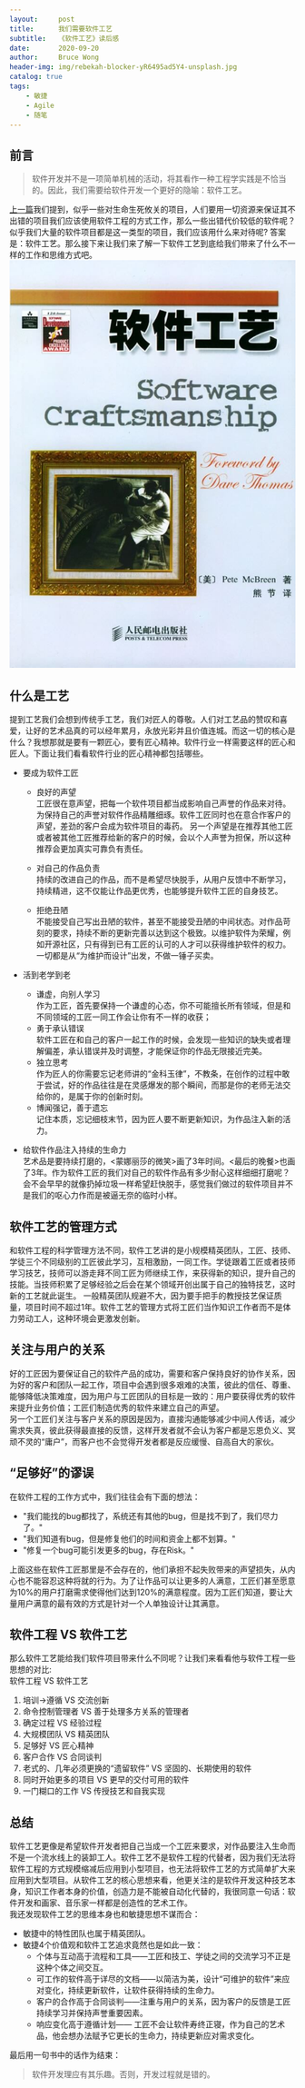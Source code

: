 ```yaml
---
layout:     post
title:      我们需要软件工艺
subtitle:   《软件工艺》读后感
date:       2020-09-20
author:     Bruce Wong
header-img: img/rebekah-blocker-yR6495ad5Y4-unsplash.jpg  
catalog: true
tags:
    - 敏捷
    - Agile
    - 随笔
---
```

## 前言
> 软件开发并不是一项简单机械的活动，将其看作一种工程学实践是不恰当的。因此，我们需要给软件开发一个更好的隐喻：软件工艺。  

[上一篇](https://brucetalk.com/2020/09/19/software-craftsmanship1/)我们提到，似乎一些对生命生死攸关的项目，人们要用一切资源来保证其不出错的项目我们应该使用软件工程的方式工作，那么一些出错代价较低的软件呢？似乎我们大量的软件项目都是这一类型的项目，我们应该用什么来对待呢? 答案是：软件工艺。那么接下来让我们来了解一下软件工艺到底给我们带来了什么不一样的工作和思维方式吧。
![softwarecraftsmanship](/img/data/softwarecraftsmanship.jpg)  

## 什么是工艺
提到工艺我们会想到传统手工艺，我们对匠人的尊敬。人们对工艺品的赞叹和喜爱，让好的艺术品真的可以经年累月，永放光彩并且价值连城。而这一切的核心是什么？我想那就是要有一颗匠心，要有匠心精神。软件行业一样需要这样的匠心和匠人。下面让我们看看软件行业的匠心精神都包括哪些。
- 要成为软件工匠
    + 良好的声望  
        工匠很在意声望，把每一个软件项目都当成影响自己声誉的作品来对待。为保持自己的声誉对软件作品精雕细琢。软件工匠同时也在意合作客户的声望，差劲的客户会成为软件项目的毒药。
        另一个声望是在推荐其他工匠或者被其他工匠推荐给新的客户的时候，会以个人声誉为担保，所以这种推荐会更加真实可靠负有责任。

    + 对自己的作品负责  
        持续的改进自己的作品，而不是希望尽快脱手，从用户反馈中不断学习，持续精进，这不仅能让作品更优秀，也能够提升软件工匠的自身技艺。

    + 拒绝丑陋  
        不能接受自己写出丑陋的软件，甚至不能接受丑陋的中间状态。对作品苛刻的要求，持续不断的更新完善以达到这个极致。以维护软件为荣耀，例如开源社区，只有得到已有工匠的认可的人才可以获得维护软件的权力。一切都是从“为维护而设计”出发，不做一锤子买卖。

- 活到老学到老
    + 谦虚，向别人学习  
        作为工匠，首先要保持一个谦虚的心态，你不可能擅长所有领域，但是和不同领域的工匠一同工作会让你有不一样的收获；
    + 勇于承认错误  
        软件工匠在和自己的客户一起工作的时候，会发现一些知识的缺失或者理解偏差，承认错误并及时调整，才能保证你的作品无限接近完美。
    + 独立思考  
        作为匠人的你需要忘记老师讲的“金科玉律”，不教条，在创作的过程中敢于尝试，好的作品往往是在灵感爆发的那个瞬间，而那是你的老师无法交给你的，是属于你的创新时刻。
    + 博闻强记，善于遗忘  
        记住本质，忘记细枝末节，因为匠人要不断更新知识，为作品注入新的活力。

- 给软件作品注入持续的生命力  
    艺术品是要持续打磨的，<蒙娜丽莎的微笑>画了3年时间。<最后的晚餐>也画了3年。作为软件工匠的我们对自己的软件作品有多少耐心这样细细打磨呢？会不会早早的就像扔掉垃圾一样希望赶快脱手，感觉我们做过的软件项目并不是我们的呕心力作而是被逼无奈的临时小样。

## 软件工艺的管理方式  
和软件工程的科学管理方法不同，软件工艺讲的是小规模精英团队，工匠、技师、学徒三个不同级别的工匠彼此学习，互相激励，一同工作。学徒跟着工匠或者技师学习技艺，技师可以游走拜不同工匠为师继续工作，来获得新的知识，提升自己的技能。当技师积累了足够经验之后会在某个领域开创出属于自己的独特技艺，这时新的工艺就此诞生。
一般精英团队规避不大，因为要手把手的教授技艺保证质量，项目时间不超过1年。软件工艺的管理方式将工匠们当作知识工作者而不是体力劳动工人，这种环境会更激发创新。

## 关注与用户的关系  
好的工匠因为要保证自己的软件产品的成功，需要和客户保持良好的协作关系，因为好的客户和团队一起工作，项目中会遇到很多艰难的决策，彼此的信任、尊重、能够降低决策难度，因为用户与工匠团队的目标是一致的：用户要获得优秀的软件来提升业务价值；工匠们制造优秀的软件来建立自己的声望。  
另一个工匠们关注与客户关系的原因是因为，直接沟通能够减少中间人传话，减少需求失真，彼此获得最直接的反馈，这样开发者就不会认为客户都是忘恩负义、冥顽不灵的“庸户”，而客户也不会觉得开发者都是反应缓慢、自高自大的家伙。

## “足够好”的谬误  
在软件工程的工作方式中，我们往往会有下面的想法：
- "我们能找的bug都找了，系统还有其他的bug，但是找不到了，我们尽力了。" 
- "我们知道有bug，但是修复他们的时间和资金上都不划算。"
- "修复一个bug可能引发更多的bug，存在Risk。"  

上面这些在软件工匠那里是不会存在的，他们承担不起失败带来的声望损失，从内心也不能容忍这种将就的行为。为了让作品可以让更多的人满意，工匠们甚至愿意为10%的用户打磨需求使得他们达到120%的满意程度。因为工匠们知道，要让大量用户满意的最有效的方式是针对一个人单独设计让其满意。

## 软件工程 VS 软件工艺  
那么软件工艺能给我们软件项目带来什么不同呢？让我们来看看他与软件工程一些思想的对比:  
软件工程 VS 软件工艺 
1. 培训->遵循 VS 交流创新
2. 命令控制管理者 VS 善于处理多方关系的管理者
3. 确定过程 VS 经验过程
4. 大规模团队 VS 精英团队
5. 足够好 VS 匠心精神
6. 客户合作 VS 合同谈判
7. 老式的、几年必须更换的“遗留软件” VS 坚固的、长期使用的软件
8. 同时开始更多的项目 VS 更早的交付可用的软件
9. 一门糊口的工作 VS 传授技艺和自我实现

## 总结  
软件工艺更像是希望软件开发者把自己当成一个工匠来要求，对作品要注入生命而不是一个流水线上的装卸工人。软件工艺不是软件工程的代替者，因为我们无法将软件工程的方式规模缩减后应用到小型项目，也无法将软件工艺的方式简单扩大来应用到大型项目。从软件工艺的核心思想来看，他更关注的是软件开发这种技艺本身，知识工作者本身的价值，创造力是不能被自动化代替的，我很同意一句话：软件开发和画家、音乐家一样都是创造性的艺术工作。  
我还发现软件工艺的思维本身也和敏捷思想不谋而合：
- 敏捷中的特性团队也属于精英团队。
- 敏捷4个价值观和软件工艺追求竟然也是如此一致：
    + 个体与互动高于流程和工具——工匠和技工、学徒之间的交流学习不正是这种个体之间交互。
    + 可工作的软件高于详尽的文档——以简洁为美，设计“可维护的软件”来应对变化，持续更新软件，让软件获得持续的生命力。
    + 客户的合作高于合同谈判——注重与用户的关系，因为客户的反馈是工匠持续学习并保持声誉重要因素。
    + 响应变化高于遵循计划—— 工匠不会让软件寿终正寝，作为自己的艺术品，他会想办法赋予它更长的生命力，持续更新应对需求变化。

最后用一句书中的话作为结束：
> 软件开发理应有其乐趣。否则，开发过程就是错的。
